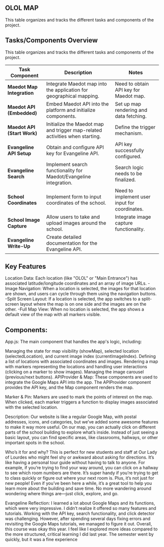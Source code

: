 ## OLOL MAP

This table organizes and tracks the different tasks and components of the project. 
## Tasks/Components Overview

This table organizes and tracks the different tasks and components of the project.

| Task Component            | Description                                                                 | Notes                                                                 |
|---------------------------|-----------------------------------------------------------------------------|-----------------------------------------------------------------------|
| **Maedot Map Integration** | Integrate Maedot map into the application for geographical mapping.         | Need to obtain API key for Maedot map.                               |
| **Maedot API (Embedded)**  | Embed Maedot API into the platform and initialize components.               | Set up map rendering and data fetching.                               |
| **Maedot API (Start Work)**| Initialize the Maedot map and trigger map-related activities when starting. | Define the trigger mechanism.                                        |
| **Evangeline API Setup**   | Obtain and configure API key for Evangeline API.                            | API key successfully configured.                                      |
| **Evangeline Search**      | Implement search functionality for Maedot/Evangeline integration.           | Search logic needs to be finalized.                                   |
| **School Coordinates**     | Implement form to input coordinates of the school.                         | Need to implement user input for coordinates.                         |
| **School Image Capture**   | Allow users to take and upload images around the school.                    | Integrate image capture functionality.                                |
| **Evangeline Write-Up**    | Create detailed documentation for the Evangeline API.                      

## Key Features
Location Data: Each location (like "OLOL" or "Main Entrance") has associated latitude/longitude coordinates and an array of image URLs.
-Image Navigation: When a location is selected, the images for that location are shown, and users can cycle through them using the navigation buttons.
-Split Screen Layout: If a location is selected, the app switches to a split-screen layout where the map is on one side and the images are on the other.
-Full Map View: When no location is selected, the app shows a default view of the map with all markers visible.
## Components:
App.js: The main component that handles the app's logic, including:

Managing the state for map visibility (showMap), selected location (selectedLocation), and current image index (currentImageIndex).
Defining a list of locations with associated coordinates and images.
Rendering a map with markers representing the locations and handling user interactions (clicking on a marker to show images).
Managing the image carousel (previous/next buttons).
APIProvider & Map: These components are used to integrate the Google Maps API into the app. The APIProvider component provides the API key, and the Map component renders the map.

Marker & Pin: Markers are used to mark the points of interest on the map. When clicked, each marker triggers a function to display images associated with the selected location.


Description:
Our website is like a regular Google Map, with postal addresses, icons, and categories, but we’ve added some awesome features to make it way more useful. On our map, you can actually click on different parts of the school building to explore what’s inside. Instead of just seeing a basic layout, you can find specific areas, like classrooms, hallways, or other important spots in the school.

Who’s it for and why?
This is perfect for new students and staff at Our Lady of Lourdes who might feel shy or awkward about asking for directions. It’s like having a personal tour guide without having to talk to anyone. For example, if you’re trying to find your way around, you can click on a hallway to see which room numbers are there. It’s super handy if you’re trying to get to class quickly or figure out where your next room is.
Plus, it’s not just for new people! Even if you’ve been here a while, it’s a great tool to help you learn more about the building and save time. No more wandering around wondering where things are—just click, explore, and go.

Evangeline Reflection: I learned a lot about Google Maps and its functions, which were very impressive. I didn’t realize it offered so many features and tutorials. Working with the API key, search functionality, and click detector was challenging. However, after spending several days fixing errors and revisiting the Google Maps tutorials, we managed to figure it out.
Overall, this course was okay this year. I feel like I explored more ideas compared to the more structured, critical learning I did last year. The semester went by quickly, but it was a fine experience

